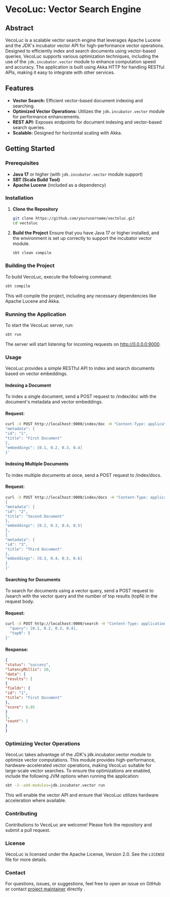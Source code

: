 # VecoLuc: Vector Search Engine

## Abstract

VecoLuc is a scalable vector search engine that leverages Apache Lucene and the JDK's incubator vector API for high-performance vector operations. Designed to efficiently index and search documents using vector-based queries, VecoLuc supports various optimization techniques, including the use of the `jdk.incubator.vector` module to enhance computation speed and accuracy. The application is built using Akka HTTP for handling RESTful APIs, making it easy to integrate with other services.

## Features

- **Vector Search:** Efficient vector-based document indexing and searching.
- **Optimized Vector Operations:** Utilizes the `jdk.incubator.vector` module for performance enhancements.
- **REST API:** Exposes endpoints for document indexing and vector-based search queries.
- **Scalable:** Designed for horizontal scaling with Akka.

## Getting Started

### Prerequisites

- **Java 17** or higher (with `jdk.incubator.vector` module support)
- **SBT (Scala Build Tool)**
- **Apache Lucene** (included as a dependency)

### Installation

1. **Clone the Repository**
   ```bash
   git clone https://github.com/yourusername/vectoluc.git
   cd vectoluc
   ```

2. **Build the Project**
Ensure that you have Java 17 or higher installed, and the environment is set up correctly to support the incubator vector module.
    ```bash
    sbt clean compile
    ```

### Building the Project

To build VecoLuc, execute the following command:
```bash
sbt compile
```
This will compile the project, including any necessary dependencies like Apache Lucene and Akka.

### Running the Application
To start the VecoLuc server, run:

```bash
sbt run
```
The server will start listening for incoming requests on http://0.0.0.0:9000.

### Usage
VecoLuc provides a simple RESTful API to index and search documents based on vector embeddings.

#### Indexing a Document
To index a single document, send a POST request to /index/doc with the document's metadata and vector embeddings.

#### Request:

```bash
curl -X POST http://localhost:9000/index/doc -H "Content-Type: application/json" -d '{
"metadata": {
"id": "1",
"title": "First Document"
},
"embeddings": [0.1, 0.2, 0.3, 0.4]
}'
```

#### Indexing Multiple Documents
To index multiple documents at once, send a POST request to /index/docs.

#### Request:

```bash
curl -X POST http://localhost:9000/index/docs -H "Content-Type: application/json" -d '[
{
"metadata": {
"id": "2",
"title": "Second Document"
},
"embeddings": [0.2, 0.3, 0.4, 0.5]
},
{
"metadata": {
"id": "3",
"title": "Third Document"
},
"embeddings": [0.3, 0.4, 0.5, 0.6]
}
]'
```

#### Searching for Documents
To search for documents using a vector query, send a POST request to /search with the vector query and the number of top results (topN) in the request body.

#### Request:

```bash
curl -X POST http://localhost:9000/search -H "Content-Type: application/json" -d '{
  "query": [0.1, 0.2, 0.3, 0.4],
  "topN": 5
}'

```
#### Response:

```json
{
"status": "success",
"latencyMillis": 10,
"data": {
"results": [
{
"fields": {
"id": "1",
"title": "First Document"
},
"score": 0.95
}
],
"count": 1
}
}
```

### Optimizing Vector Operations
VecoLuc takes advantage of the JDK's jdk.incubator.vector module to optimize vector computations. This module provides high-performance, hardware-accelerated vector operations, making VecoLuc suitable for large-scale vector searches. To ensure the optimizations are enabled, include the following JVM options when running the application:

```bash
sbt -J--add-modules=jdk.incubator.vector run
```

This will enable the vector API and ensure that VecoLuc utilizes hardware acceleration where available.

### Contributing

Contributions to VecoLuc are welcome! Please fork the repository and submit a pull request.

### License

VecoLuc is licensed under the Apache License, Version 2.0. See the `LICENSE` file for more details.

### Contact

For questions, issues, or suggestions, feel free to open an issue on GitHub or contact [project maintainer](https://blog.ivan.digital) directly .